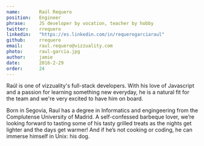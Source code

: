 ```yaml
---
name:       Raúl Requero
position:   Engineer
phrase:     JS developer by vocation, teacher by hobby
twitter:    rrequero
linkedin:   "https://es.linkedin.com/in/requerogarciaraul"
github:     rrequero
email:      raul.requero@vizzuality.com
photo:      raul-garcia.jpg
author:     jamie
date:       2016-2-29
order:      24
---
```


Raúl is one of vizzuality's full-stack developers. With his love of Javascript and a passion for learning something new everyday, he is a natural fit for the team and we're very excited to have him on board. 

Born in Segovia, Raul has a degree in Informatics and engingeering from the Complutense University of Madrid. A self-confessed barbeque lover, we’re looking forward to tasting some of his tasty grilled treats as the nights get lighter and the days get warmer! And if he’s not cooking or coding, he can immerse himself in Unix: his dog.